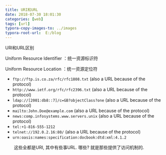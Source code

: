 ```yaml
---
title: URI和URL
date: 2018-07-30 18:01:30
categories: [web]
tags: [url]
typora-copy-images-to: ../images
typora-root-url:  E:/blog
---
```


URI和URL区别

<!--more-->

Uniform Resource Identifier  ：统一资源标识符 

Uniform Resource Location    ：统一资源定位符 

- `ftp://ftp.is.co.za/rfc/rfc1808.txt` (also a URL because of the protocol)
- `http://www.ietf.org/rfc/rfc2396.txt` (also a URL because of the protocol)
- `ldap://[2001:db8::7]/c=GB?objectClass?one` (also a URL because of the protocol)
- `mailto:John.Doe@example.com` (also a URL because of the protocol)
- `news:comp.infosystems.www.servers.unix` (also a URL because of the protocol)
- `tel:+1-816-555-1212`
- `telnet://192.0.2.16:80/` (also a URL because of the protocol)
- `urn:oasis:names:specification:docbook:dtd:xml:4.1.2`

　　这些全都是URI, 其中有些事URL. 哪些? 就是那些提供了访问机制的.